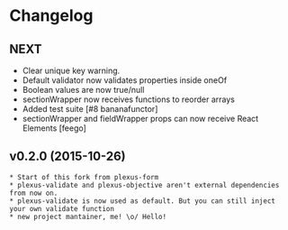 # Changelog

## NEXT

  * Clear unique key warning.
  * Default validator now validates properties inside oneOf
  * Boolean values are now true/null
  * sectionWrapper now receives functions to reorder arrays
  * Added test suite [#8 bananafunctor]
  * sectionWrapper and fieldWrapper props can now receive React Elements [feego]

## v0.2.0 (2015-10-26)

	* Start of this fork from plexus-form
	* plexus-validate and plexus-objective aren't external dependencies from now on.
	* plexus-validate is now used as default. But you can still inject your own validate function
	* new project mantainer, me! \o/ Hello!
